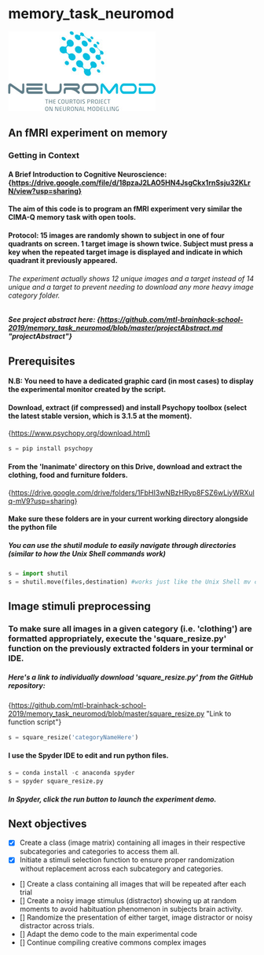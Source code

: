 # memory_task_neuromod
![alt text][logo_neuromod]
## An fMRI experiment on memory
[logo_neuromod]: https://raw.githubusercontent.com/mtl-brainhack-school-2019/memory_task_neuromod/master/logo_neuromod.jpg "Logo on web page"
### Getting in Context
#### A Brief Introduction to Cognitive Neuroscience: {https://drive.google.com/file/d/18pzaJ2LAO5HN4JsgCkx1rnSsju32KLrN/view?usp=sharing}
#### The aim of this code is to program an fMRI experiment very similar the CIMA-Q memory task with open tools.
#### Protocol: 15 images are randomly shown to subject in one of four quadrants on screen. 1 target image is shown twice. Subject must press a key when the repeated target image is displayed and indicate in which quadrant it previously appeared.
###### The experiment actually shows 12 unique images and a target instead of 14 unique and a target to prevent needing to download any more heavy image category folder.
##### See project abstract here: {https://github.com/mtl-brainhack-school-2019/memory_task_neuromod/blob/master/projectAbstract.md "projectAbstract"}


## Prerequisites
#### N.B: You need to have a dedicated graphic card (in most cases) to display the experimental monitor created by the script.

#### Download, extract (if compressed) and install Psychopy toolbox (select the latest stable version, which is 3.1.5 at the moment).
{https://www.psychopy.org/download.html}
```python
s = pip install psychopy
```
#### From the 'Inanimate' directory on this Drive, download and extract the clothing, food and furniture folders.
{https://drive.google.com/drive/folders/1FbHI3wNBzHRyp8FSZ6wLiyWRXulq-mV9?usp=sharing}
#### Make sure these folders are in your current working directory alongside the python file
##### You can use the shutil module to easily navigate through directories (similar to how the Unix Shell commands work)
```python
s = import shutil
s = shutil.move(files,destination) #works just like the Unix Shell mv command
```
## Image stimuli preprocessing
### To make sure all images in a given category (i.e. 'clothing') are formatted appropriately, execute the 'square_resize.py' function on the previously extracted folders in your terminal or IDE.
##### Here's a link to individually download 'square_resize.py' from the GitHub repository:
{https://github.com/mtl-brainhack-school-2019/memory_task_neuromod/blob/master/square_resize.py "Link to function script"}
```python
s = square_resize('categoryNameHere')
```
#### I use the Spyder IDE to edit and run python files.
```python
s = conda install -c anaconda spyder 
s = spyder square_resize.py
```
##### In Spyder, click the run button to launch the experiment demo.

## Next objectives
- [x] Create a class (image matrix) containing all images in their respective subcategories and categories to access them all.
- [x] Initiate a stimuli selection function to ensure proper randomization without replacement across each subcategory and categories.
- [] Create a class containing all images that will be repeated after each trial
- [] Create a noisy image stimulus (distractor) showing up at random moments to avoid habituation phenomenon in subjects brain activity.
- [] Randomize the presentation of either target, image distractor or noisy distractor across trials.
- [] Adapt the demo code to the main experimental code
- [] Continue compiling creative commons complex images
